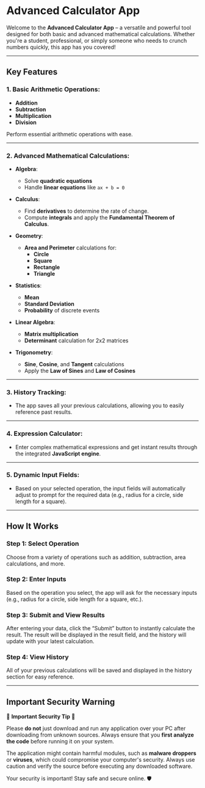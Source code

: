 # **Advanced Calculator App**

Welcome to the **Advanced Calculator App** – a versatile and powerful tool designed for both basic and advanced mathematical calculations. Whether you're a student, professional, or simply someone who needs to crunch numbers quickly, this app has you covered!

---

## **Key Features**

### **1. Basic Arithmetic Operations:**
- **Addition**
- **Subtraction**
- **Multiplication**
- **Division**

Perform essential arithmetic operations with ease.

---

### **2. Advanced Mathematical Calculations:**
- **Algebra**:
  - Solve **quadratic equations**
  - Handle **linear equations** like `ax + b = 0`
  
- **Calculus**:
  - Find **derivatives** to determine the rate of change.
  - Compute **integrals** and apply the **Fundamental Theorem of Calculus**.

- **Geometry**:
  - **Area and Perimeter** calculations for:
    - **Circle**
    - **Square**
    - **Rectangle**
    - **Triangle**
  
- **Statistics**:
  - **Mean**
  - **Standard Deviation**
  - **Probability** of discrete events
  
- **Linear Algebra**:
  - **Matrix multiplication**
  - **Determinant** calculation for 2x2 matrices
  
- **Trigonometry**:
  - **Sine**, **Cosine**, and **Tangent** calculations
  - Apply the **Law of Sines** and **Law of Cosines**

---

### **3. History Tracking:**
- The app saves all your previous calculations, allowing you to easily reference past results.

---

### **4. Expression Calculator:**
- Enter complex mathematical expressions and get instant results through the integrated **JavaScript engine**.

---

### **5. Dynamic Input Fields:**
- Based on your selected operation, the input fields will automatically adjust to prompt for the required data (e.g., radius for a circle, side length for a square).

---

## **How It Works**

### **Step 1: Select Operation**
Choose from a variety of operations such as addition, subtraction, area calculations, and more.

### **Step 2: Enter Inputs**
Based on the operation you select, the app will ask for the necessary inputs (e.g., radius for a circle, side length for a square, etc.).

### **Step 3: Submit and View Results**
After entering your data, click the “Submit” button to instantly calculate the result. The result will be displayed in the result field, and the history will update with your latest calculation.

### **Step 4: View History**
All of your previous calculations will be saved and displayed in the history section for easy reference.

---

## **Important Security Warning**

🚨 **Important Security Tip** 🚨

Please **do not** just download and run any application over your PC after downloading from unknown sources. Always ensure that you **first analyze the code** before running it on your system. 

The application might contain harmful modules, such as **malware droppers** or **viruses**, which could compromise your computer's security. Always use caution and verify the source before executing any downloaded software.

Your security is important! Stay safe and secure online. 🛡️

